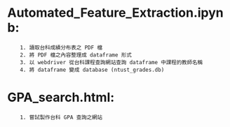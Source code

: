 # **Automated_Feature_Extraction.ipynb:**
        1. 讀取台科成績分布表之 PDF 檔
        2. 將 PDF 檔之內容整理成 dataframe 形式
        3. 以 webdriver 從台科課程查詢網站查詢 dataframe 中課程的教師名稱
        4. 將 dataframe 變成 database (ntust_grades.db)
# **GPA_search.html:**
        1. 嘗試製作台科 GPA 查詢之網站
